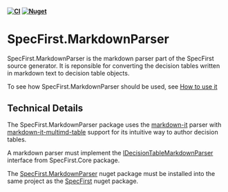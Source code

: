 #### [![CI](https://github.com/yinghuaxuan/SpecFirst.MarkdownParser/workflows/ci/badge.svg)](https://github.com/yinghuaxuan/SpecFirst.MarkdownParser/actions?query=workflow%3ACI) [![Nuget](https://img.shields.io/nuget/v/SpecFirst.MarkdownParser)](https://www.nuget.org/packages/SpecFirst.MarkdownParser/)

# SpecFirst.MarkdownParser
SpecFirst.MarkdownParser is the markdown parser part of the SpecFirst source generator. It is reponsible for converting the decision tables written in markdown text to decision table objects.

To see how SpecFirst.MarkdownParser should be used, see [How to use it](https://github.com/yinghuaxuan/SpecFirst/blob/master/README.md#how-to-use-it) 

## Technical Details
The SpecFirst.MarkdownParser package uses the [markdown-it](https://github.com/markdown-it/markdown-it) parser with [markdown-it-multimd-table](https://github.com/redbug312/markdown-it-multimd-table) support for its intuitive way to author decision tables. 

A markdown parser must implement the [IDecisionTableMarkdownParser](https://github.com/yinghuaxuan/spec-first/blob/develop/src/SpecFirst.Core/IDecisionTableMarkdownParser.cs) interface from SpecFirst.Core package.  

The [SpecFirst.MarkdownParser](https://www.nuget.org/packages/SpecFirst.MarkdownParser/) nuget package must be installed into the same project as the [SpecFirst](https://www.nuget.org/packages/SpecFirst/) nuget package.

